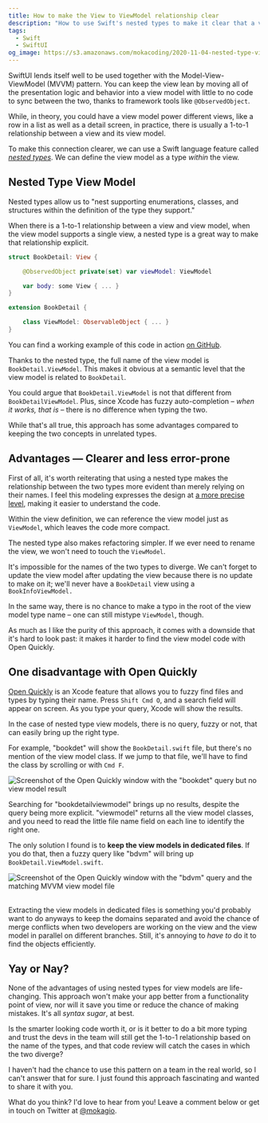 ```yaml
---
title: How to make the View to ViewModel relationship clear
description: "How to use Swift's nested types to make it clear that a view model belongs to a view."
tags:
  - Swift
  - SwiftUI
og_image: https://s3.amazonaws.com/mokacoding/2020-11-04-nested-type-view-model.jpg
---
```


SwiftUI lends itself well to be used together with the Model-View-ViewModel (MVVM) pattern.
You can keep the view lean by moving all of the presentation logic and behavior into a view model with little to no code to sync between the two, thanks to framework tools like `@ObservedObject`.

While, in theory, you could have a view model power different views, like a row in a list as well as a detail screen, in practice, there is usually a 1-to-1 relationship between a view and its view model.

To make this connection clearer, we can use a Swift language feature called [_nested types_](https://docs.swift.org/swift-book/LanguageGuide/NestedTypes.html).
We can define the view model as a type _within_ the view.

## Nested Type View Model

Nested types allow us to "nest supporting enumerations, classes, and structures within the definition of the type they support."

When there is a 1-to-1 relationship between a view and view model, when the view model supports a single view, a nested type is a great way to make that relationship explicit.

```swift
struct BookDetail: View {

    @ObservedObject private(set) var viewModel: ViewModel

    var body: some View { ... }
}

extension BookDetail {

    class ViewModel: ObservableObject { ... }
}
```

You can find a working example of this code in action [on GitHub](https://github.com/mokagio/ReadingList).

Thanks to the nested type, the full name of the view model is `BookDetail.ViewModel`.
This makes it obvious at a semantic level that the view model is related to `BookDetail`.

You could argue that `BookDetail.ViewModel` is not that different from `BookDetailViewModel`.
Plus, since Xcode has fuzzy auto-completion – _when it works, that is_ – there is no difference when typing the two.

While that's all true, this approach has some advantages compared to keeping the two concepts in unrelated types.

## Advantages — Clearer and less error-prone

First of all, it's worth reiterating that using a nested type makes the relationship between the two types more evident than merely relying on their names.
I feel this modeling expresses the design at [a more precise level](https://mokacoding.com/blog/pipe-wrench/), making it easier to understand the code.

Within the view definition, we can reference the view model just as `ViewModel`, which leaves the code more compact.

The nested type also makes refactoring simpler.
If we ever need to rename the view, we won't need to touch the `ViewModel`.

It's impossible for the names of the two types to diverge.
We can't forget to update the view model after updating the view because there is no update to make on it; we'll never have a `BookDetail` view using a `BookInfoViewModel.`

In the same way, there is no chance to make a typo in the root of the view model type name – one can still mistype `ViewModel`, though.

As much as I like the purity of this approach, it comes with a downside that it's hard to look past: it makes it harder to find the view model code with Open Quickly.

## One disadvantage with Open Quickly

[Open Quickly](http://xcodetips.com/tips/shift-cmd-o-open-quickly.html) is an Xcode feature that allows you to fuzzy find files and types by typing their name.
Press `Shift Cmd O`, and a search field will appear on screen.
As you type your query, Xcode will show the results.

In the case of nested type view models, there is no query, fuzzy or not, that can easily bring up the right type.

For example, "bookdet" will show the `BookDetail.swift` file, but there's no mention of the view model class.
If we jump to that file, we'll have to find the class by scrolling or with `Cmd F`.

![Screenshot of the Open Quickly window with the "bookdet" query but no view model result](https://s3.amazonaws.com/mokacoding/2020-11-04-bookdet.png)

Searching for "bookdetailviewmodel" brings up no results, despite the query being more explicit.
"viewmodel" returns all the view model classes, and you need to read the little file name field on each line to identify the right one.

The only solution I found is to **keep the view models in dedicated files**.
If you do that, then a fuzzy query like "bdvm" will bring up `BookDetail.ViewModel.swift`.

![Screenshot of the Open Quickly window with the "bdvm" query and the matching MVVM view model file](https://s3.amazonaws.com/mokacoding/2020-11-04-bdvm-working.png)
<br>
<br>

Extracting the view models in dedicated files is something you'd probably want to do anyways to keep the domains separated and avoid the chance of merge conflicts when two developers are working on the view and the view model in parallel on different branches.
Still, it's annoying to _have to_ do it to find the objects efficiently.

## Yay or Nay?

None of the advantages of using nested types for view models are life-changing.
This approach won't make your app better from a functionality point of view, nor will it save you time or reduce the chance of making mistakes.
It's all _syntax sugar_, at best.

Is the smarter looking code worth it, or is it better to do a bit more typing and trust the devs in the team will still get the 1-to-1 relationship based on the name of the types, and that code review will catch the cases in which the two diverge?

I haven't had the chance to use this pattern on a team in the real world, so I can't answer that for sure.
I just found this approach fascinating and wanted to share it with you.

What do you think?
I'd love to hear from you!
Leave a comment below or get in touch on Twitter at [@mokagio](https://twitter.com/mokagio).
